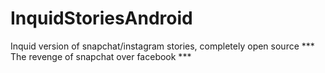 # InquidStoriesAndroid
Inquid version of snapchat/instagram stories, completely open source
*** The revenge of snapchat over facebook ***
